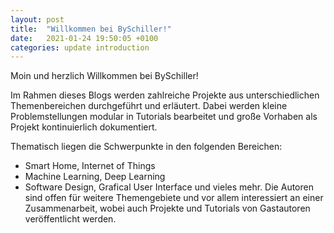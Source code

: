 ```yaml
---
layout: post
title:  "Willkommen bei BySchiller!"
date:   2021-01-24 19:50:05 +0100
categories: update introduction 
---
```


Moin und herzlich Willkommen bei BySchiller! 

Im Rahmen dieses Blogs werden zahlreiche Projekte aus unterschiedlichen Themenbereichen durchgeführt und erläutert. Dabei werden kleine Problemstellungen modular in Tutorials bearbeitet und große Vorhaben als Projekt kontinuierlich dokumentiert. 

Thematisch liegen die Schwerpunkte in den folgenden Bereichen:
- Smart Home, Internet of Things
- Machine Learning, Deep Learning 
- Software Design, Grafical User Interface
und vieles mehr. Die Autoren sind offen für weitere Themengebiete und vor allem interessiert an einer Zusammenarbeit, wobei auch Projekte und Tutorials von Gastautoren veröffentlicht werden. 